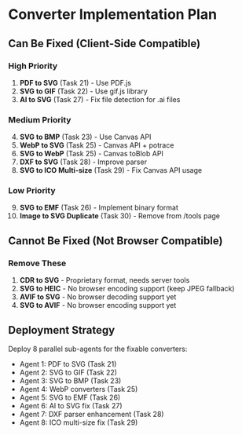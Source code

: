 # Converter Implementation Plan

## Can Be Fixed (Client-Side Compatible)

### High Priority
1. **PDF to SVG** (Task 21) - Use PDF.js
2. **SVG to GIF** (Task 22) - Use gif.js library
3. **AI to SVG** (Task 27) - Fix file detection for .ai files

### Medium Priority
4. **SVG to BMP** (Task 23) - Use Canvas API
5. **WebP to SVG** (Task 25) - Canvas API + potrace
6. **SVG to WebP** (Task 25) - Canvas toBlob API
7. **DXF to SVG** (Task 28) - Improve parser
8. **SVG to ICO Multi-size** (Task 29) - Fix Canvas API usage

### Low Priority
9. **SVG to EMF** (Task 26) - Implement binary format
10. **Image to SVG Duplicate** (Task 30) - Remove from /tools page

## Cannot Be Fixed (Not Browser Compatible)

### Remove These
1. **CDR to SVG** - Proprietary format, needs server tools
2. **SVG to HEIC** - No browser encoding support (keep JPEG fallback)
3. **AVIF to SVG** - No browser decoding support yet
4. **SVG to AVIF** - No browser encoding support yet

## Deployment Strategy

Deploy 8 parallel sub-agents for the fixable converters:
- Agent 1: PDF to SVG (Task 21)
- Agent 2: SVG to GIF (Task 22)
- Agent 3: SVG to BMP (Task 23)
- Agent 4: WebP converters (Task 25)
- Agent 5: SVG to EMF (Task 26)
- Agent 6: AI to SVG fix (Task 27)
- Agent 7: DXF parser enhancement (Task 28)
- Agent 8: ICO multi-size fix (Task 29)